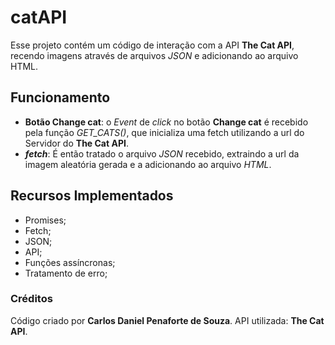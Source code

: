 # catAPI
Esse projeto contém um código de interação com a API **The Cat API**, recendo imagens através de arquivos *JSON* e adicionando ao arquivo HTML.
## Funcionamento
 - **Botão Change cat**: o *Event* de *click* no botão **Change cat** é recebido pela função *GET_CATS()*, que inicializa uma fetch utilizando a url do Servidor do **The Cat API**.
 - ***fetch***: É então tratado o arquivo *JSON* recebido, extraindo a url da imagem aleatória gerada e a adicionando ao arquivo *HTML*.

## Recursos Implementados
 - Promises;
 - Fetch;
 - JSON;
 - API;
 - Funções assíncronas;
 - Tratamento de erro;

### Créditos
Código criado por **Carlos Daniel Penaforte de Souza**.
API utilizada: **The Cat API**.